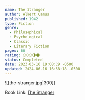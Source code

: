 ```yaml
---
name: The Stranger
author: Albert Camus
published: 1942
type: Fiction
genre:
  - Philosophical
  - Psychological
  - Classic
  - Literary Fiction
pages: 88
rating: 🌕🌕🌕🌗🌑
status: Completed
date: 2023-03-16 19:08:29 -0500
updated: 2024-06-16 16:58:18 -0500
---
```


![[the-stranger.jpg|300]]

Book Link: [The Stranger](https://www.goodreads.com/book/show/49552.The_Stranger)
